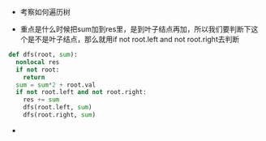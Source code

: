 - 考察如何遍历树

-  重点是什么时候把sum加到res里，是到叶子结点再加，所以我们要判断下这个是不是叶子结点，那么就用if not root.left and not root.right去判断

  ```python
  def dfs(root, sum):
    nonlocal res
    if not root:
      return
    sum = sum*2 + root.val
    if not root.left and not root.right:
      res += sum
      dfs(root.left, sum)
      dfs(root.right, sum)
  
  ```

- 